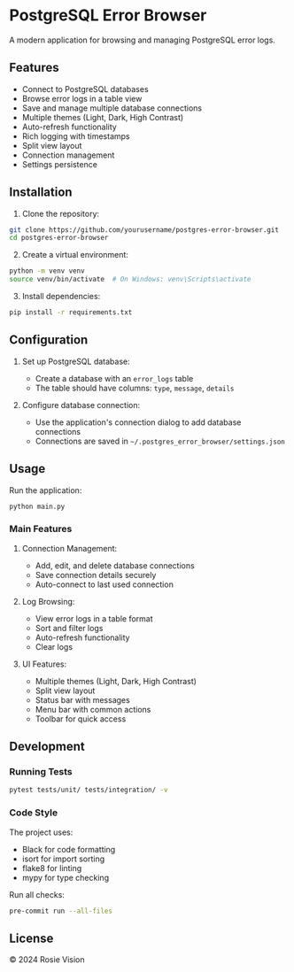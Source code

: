 # PostgreSQL Error Browser

A modern application for browsing and managing PostgreSQL error logs.

## Features

- Connect to PostgreSQL databases
- Browse error logs in a table view
- Save and manage multiple database connections
- Multiple themes (Light, Dark, High Contrast)
- Auto-refresh functionality
- Rich logging with timestamps
- Split view layout
- Connection management
- Settings persistence

## Installation

1. Clone the repository:
```bash
git clone https://github.com/yourusername/postgres-error-browser.git
cd postgres-error-browser
```

2. Create a virtual environment:
```bash
python -m venv venv
source venv/bin/activate  # On Windows: venv\Scripts\activate
```

3. Install dependencies:
```bash
pip install -r requirements.txt
```

## Configuration

1. Set up PostgreSQL database:
   - Create a database with an `error_logs` table
   - The table should have columns: `type`, `message`, `details`

2. Configure database connection:
   - Use the application's connection dialog to add database connections
   - Connections are saved in `~/.postgres_error_browser/settings.json`

## Usage

Run the application:
```bash
python main.py
```

### Main Features

1. Connection Management:
   - Add, edit, and delete database connections
   - Save connection details securely
   - Auto-connect to last used connection

2. Log Browsing:
   - View error logs in a table format
   - Sort and filter logs
   - Auto-refresh functionality
   - Clear logs

3. UI Features:
   - Multiple themes (Light, Dark, High Contrast)
   - Split view layout
   - Status bar with messages
   - Menu bar with common actions
   - Toolbar for quick access

## Development

### Running Tests

```bash
pytest tests/unit/ tests/integration/ -v
```

### Code Style

The project uses:
- Black for code formatting
- isort for import sorting
- flake8 for linting
- mypy for type checking

Run all checks:
```bash
pre-commit run --all-files
```

## License

© 2024 Rosie Vision 